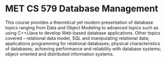 # MET CS 579 Database Management
This course provides a theoretical yet modern presentation of database topics ranging from Data and Object Modeling to advanced topics such as using C++/Java to develop Web-based database applications. Other topics covered – relational data model, SQL and manipulating relational data; applications programming for relational databases; physical characteristics of databases; achieving performance and reliability with database systems; object-oriented and distributed information systems. 
